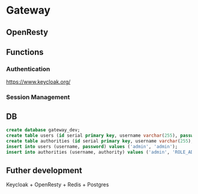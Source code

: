 # Gateway

## OpenResty

## Functions

### Authentication

https://www.keycloak.org/

### Session Management

## DB
```sql
create database gateway_dev;
create table users (id serial primary key, username varchar(255), password varchar(255));
create table authorities (id serial primary key, username varchar(255), authority varchar(255));
insert into users (username, password) values ('admin', 'admin');
insert into authorities (username, authority) values ('admin', 'ROLE_ADMIN');
```

## Futher development
Keycloak + OpenResty + Redis + Postgres
